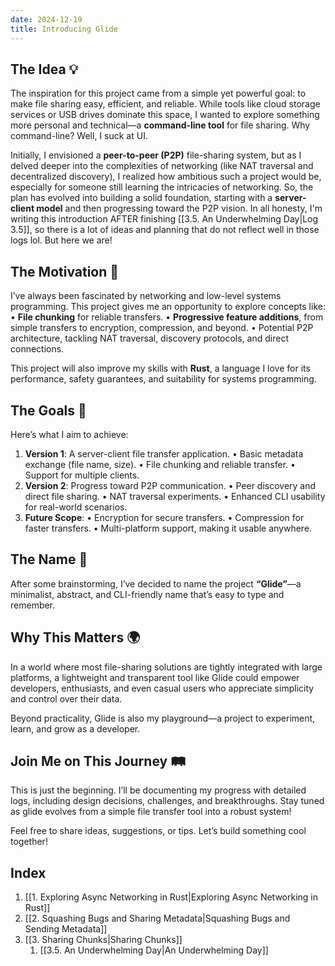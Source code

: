 ```yaml
---
date: 2024-12-19
title: Introducing Glide
---
```

## The Idea 💡  
The inspiration for this project came from a simple yet powerful goal: to make file sharing easy, efficient, and reliable. While tools like cloud storage services or USB drives dominate this space, I wanted to explore something more personal and technical—a **command-line tool** for file sharing. Why command-line? Well, I suck at UI.

Initially, I envisioned a **peer-to-peer (P2P)** file-sharing system, but as I delved deeper into the complexities of networking (like NAT traversal and decentralized discovery), I realized how ambitious such a project would be, especially for someone still learning the intricacies of networking. So, the plan has evolved into building a solid foundation, starting with a **server-client model** and then progressing toward the P2P vision. In all honesty, I'm writing this introduction AFTER finishing [[3.5. An Underwhelming Day|Log 3.5]], so there is a lot of ideas and planning that do not reflect well in those logs lol. But here we are!
## The Motivation 🚀
I’ve always been fascinated by networking and low-level systems programming. This project gives me an opportunity to explore concepts like:
• **File chunking** for reliable transfers.
• **Progressive feature additions**, from simple transfers to encryption, compression, and beyond.
• Potential P2P architecture, tackling NAT traversal, discovery protocols, and direct connections.

This project will also improve my skills with **Rust**, a language I love for its performance, safety guarantees, and suitability for systems programming.
## The Goals 🎯
Here’s what I aim to achieve:
1. **Version 1**: A server-client file transfer application.
	• Basic metadata exchange (file name, size).
	• File chunking and reliable transfer.
	• Support for multiple clients.
2. **Version 2**: Progress toward P2P communication.
• Peer discovery and direct file sharing.
• NAT traversal experiments.
• Enhanced CLI usability for real-world scenarios.
3. **Future Scope**:
	• Encryption for secure transfers.
	• Compression for faster transfers.
	• Multi-platform support, making it usable anywhere.
## The Name 🎨
After some brainstorming, I’ve decided to name the project **“Glide”**—a minimalist, abstract, and CLI-friendly name that’s easy to type and remember.
## Why This Matters 🌍
In a world where most file-sharing solutions are tightly integrated with large platforms, a lightweight and transparent tool like Glide could empower developers, enthusiasts, and even casual users who appreciate simplicity and control over their data.

Beyond practicality, Glide is also my playground—a project to experiment, learn, and grow as a developer.
## Join Me on This Journey 🛤️
This is just the beginning. I’ll be documenting my progress with detailed logs, including design decisions, challenges, and breakthroughs. Stay tuned as glide evolves from a simple file transfer tool into a robust system!

Feel free to share ideas, suggestions, or tips. Let’s build something cool together!

## Index
1. [[1. Exploring Async Networking in Rust|Exploring Async Networking in Rust]]
2. [[2. Squashing Bugs and Sharing Metadata|Squashing Bugs and Sending Metadata]]
3. [[3. Sharing Chunks|Sharing Chunks]]
	1. [[3.5. An Underwhelming Day|An Underwhelming Day]]